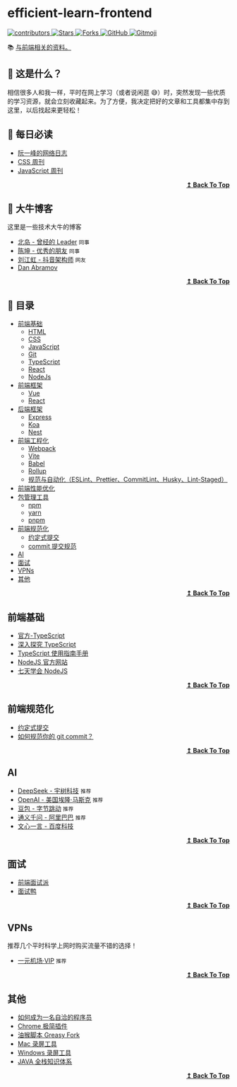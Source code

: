 # efficient-learn-frontend

<p align="left">  
  <a href="https://github.com/louhaojie99/efficient-learn-frontend">  
    <img alt="contributors" src="https://img.shields.io/github/contributors/louhaojie99/efficient-learn-frontend" />  
  </a>  
  <a href="https://github.com/louhaojie99/efficient-learn-frontend">  
    <img alt="Stars" src="https://img.shields.io/github/stars/louhaojie99/efficient-learn-frontend" />  
  </a>  
  <a href="https://github.com/louhaojie99/efficient-learn-frontend">  
    <img alt="Forks" src="https://img.shields.io/github/forks/louhaojie99/efficient-learn-frontend" />  
  </a>  
  <a href="https://github.com/louhaojie99/efficient-learn-frontend/blob/master/LICENSE">  
    <img alt="GitHub" src="https://img.shields.io/github/license/louhaojie99/efficient-learn-frontend" />  
  </a>  
  <a href="https://gitmoji.dev">  
    <img alt="Gitmoji" src="https://img.shields.io/badge/gitmoji-%20😜%20😍-FFDD67.svg?style=flat-square" />  
  </a>  
</p>

📚 [与前端相关的资料。](#index)

## 🤔 这是什么？

相信很多人和我一样，平时在网上学习（或者说闲逛 😅）时，突然发现一些优质的学习资源，就会立刻收藏起来。为了方便，我决定把好的文章和工具都集中存到这里，以后找起来更轻松！

## 📖 每日必读

- [阮一峰的网络日志](https://ruanyifeng.com/blog/)
- [CSS 周刊](https://css-weekly.com/archives/)
- [JavaScript 周刊](https://javascriptweekly.com/)

<div align="right">
  <b><a href="#index">↥ Back To Top</a></b>
</div>

## 🧑 大牛博客

这里是一些技术大牛的博客

- [北岛 - 曾经的 Leader](https://jtsang.me/) `同事`
- [陈坤 - 优秀的朋友](https://github.com/ChenKun1997/) `同事`
- [刘江虹 - 抖音架构师](https://skhon.github.io/) `网友`
- [Dan Abramov](https://overreacted.io/)

<div align="right">
  <b><a href="#index">↥ Back To Top</a></b>
</div>

## 📑 目录

- [前端基础](#前端基础)
  - [HTML](#html)
  - [CSS](#css)
  - [JavaScript](#js)
  - [Git](#git)
  - [TypeScript](#ts)
  - [React](#react)
  - [NodeJs](#nodejs)
- [前端框架](#前端框架)
  - [Vue](#vue)
  - [React](#react)
- [后端框架](#后端框架)
  - [Express](#express)
  - [Koa](#koa)
  - [Nest](#nest)
- [前端工程化](#前端工程化)
  - [Webpack](#webpack)
  - [Vite](#vite)
  - [Babel](#babel)
  - [Rollup](#rollup)
  - [规范与自动化（ESLint、Prettier、CommitLint、Husky、Lint-Staged）](#规范与自动化)
- [前端性能优化](#前端性能优化)
- [包管理工具](#包管理工具)
  - [npm](#npm)
  - [yarn](#yarn)
  - [pnpm](#pnpm)
- [前端规范化](#前端规范化)
  - [约定式提交](#前端规范化)
  - [commit 提交规范](#前端规范化)
- [AI](#AI)
- [面试](#面试)
- [VPNs](#VPNs)
- [其他](#其他)

<div align="right">
  <b><a href="#index">↥ Back To Top</a></b>
</div>

## 前端基础

- [官方-TypeScript](https://www.typescriptlang.org/)
- [深入探究 TypeScript](https://basarat.gitbook.io/typescript/type-system)
- [TypeScript 使用指南手册](https://www.patrickzhong.com/TypeScript/PREFACE.html)
- [NodeJS 官方网站](https://nodejs.org/en/learn/getting-started/introduction-to-nodejs)
- [七天学会 NodeJS](https://nqdeng.github.io/7-days-nodejs/#1)

<div align="right">
  <b><a href="#index">↥ Back To Top</a></b>
</div>

## 前端规范化

- [约定式提交](https://www.conventionalcommits.org/zh-hans/v1.0.0)
- [如何规范你的 git commit？](https://zhuanlan.zhihu.com/p/182553920?utm_source=org.mozilla.firefox)

<div align="right">
  <b><a href="#index">↥ Back To Top</a></b>
</div>

## AI

- [DeepSeek - 宇树科技](https://ai.com/) `推荐`
- [OpenAI - 美国埃隆·马斯克](https://www.openai.com/) `推荐`
- [豆包 - 字节跳动](https://www.doubao.com/chat/) `推荐`
- [通义千问 - 阿里巴巴](https://tongyi.aliyun.com/) `推荐`
- [文心一言 - 百度科技](https://yiyan.baidu.com/)

<div align="right">
  <b><a href="#index">↥ Back To Top</a></b>
</div>

## 面试

- [前端面试派](https://www.mianshipai.com/)
- [面试鸭](https://www.mianshiya.com/)

<div align="right">
  <b><a href="#index">↥ Back To Top</a></b>
</div>

## VPNs

推荐几个平时科学上网时购买流量不错的选择！

- [一元机场·VIP](https://vgvg.vg#/register?code=lOaK8ewf) `推荐`

<div align="right">
  <b><a href="#index">↥ Back To Top</a></b>
</div>

## 其他

- [如何成为一名自洽的程序员](https://www.dev-life.site/)
- [Chrome 极简插件](https://chrome.zzzmh.cn/)
- [油猴脚本 Greasy Fork](https://greasyfork.org/zh-CN/)
- [Mac 录屏工具](https://getkap.co/)
- [Windows 录屏工具](https://www.screentogif.com/)
- [JAVA 全栈知识体系](https://pdai.tech/)

<div align="right">
  <b><a href="#index">↥ Back To Top</a></b>
</div>
